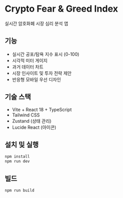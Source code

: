# Crypto Fear & Greed Index

실시간 암호화폐 시장 심리 분석 앱

## 기능

- 실시간 공포/탐욕 지수 표시 (0-100)
- 시각적 미터 게이지
- 과거 데이터 차트
- 시장 인사이트 및 투자 전략 제안
- 반응형 모바일 우선 디자인

## 기술 스택

- Vite + React 18 + TypeScript
- Tailwind CSS
- Zustand (상태 관리)
- Lucide React (아이콘)

## 설치 및 실행

```bash
npm install
npm run dev
```

## 빌드

```bash
npm run build
```